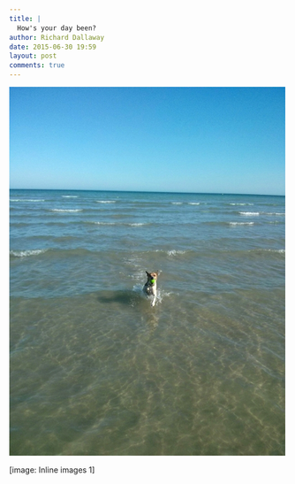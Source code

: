 ```yaml
---
title: |
  How's your day been?
author: Richard Dallaway
date: 2015-06-30 19:59
layout: post
comments: true
---
```


<div><a href="/media/tp_2015-06-30_17_51_13-2.jpg"><img src="/media/tp_thumb_2015-06-30_17_51_13-2.jpg" width="500" height="667"/></a></div>

[image: Inline images 1]
  
      